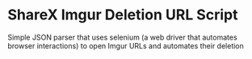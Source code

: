 # ShareX Imgur Deletion URL Script
Simple JSON parser that uses selenium (a web driver that automates browser interactions) to open Imgur URLs and automates their deletion
